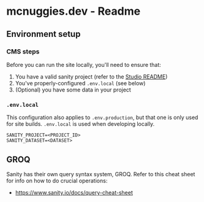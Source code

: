 # mcnuggies.dev - Readme

## Environment setup

### CMS steps
Before you can run the site locally, you'll need to ensure that:
1. You have a valid sanity project (refer to the [Studio README](../studio/README.md))
2. You've properly-configured `.env.local` (see below)
3. (Optional) you have some data in your project

### `.env.local`
This configuration also applies to `.env.production`, but that one is only used for site builds. `.env.local` is used when developing locally.

```
SANITY_PROJECT=<PROJECT_ID>
SANITY_DATASET=<DATASET>
```
## GROQ

Sanity has their own query syntax system, GROQ. Refer to this cheat sheet for info on how to do crucial operations:
* https://www.sanity.io/docs/query-cheat-sheet

